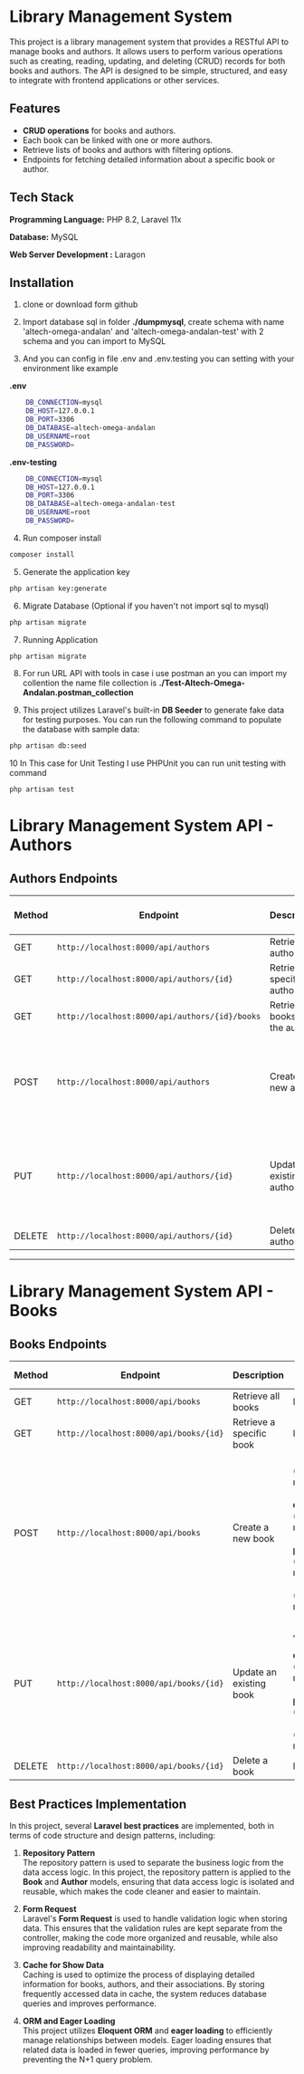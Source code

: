 
# Library Management System

This project is a library management system that provides a RESTful API to manage books and authors. It allows users to perform various operations such as creating, reading, updating, and deleting (CRUD) records for both books and authors. The API is designed to be simple, structured, and easy to integrate with frontend applications or other services.

## Features  
- **CRUD operations** for books and authors.  
- Each book can be linked with one or more authors.  
- Retrieve lists of books and authors with filtering options.  
- Endpoints for fetching detailed information about a specific book or author.  





## Tech Stack

**Programming Language:** PHP 8.2, Laravel 11x

**Database:** MySQL

**Web Server Development :** Laragon


## Installation

1. clone or download form github

2. Import database sql in folder **./dumpmysql**, create schema with name 'altech-omega-andalan' and 'altech-omega-andalan-test' with 2 schema and you can import to MySQL  

3. And you can config in file .env and .env.testing you can setting with your environment like example

**.env**
```bash
    DB_CONNECTION=mysql
    DB_HOST=127.0.0.1
    DB_PORT=3306
    DB_DATABASE=altech-omega-andalan
    DB_USERNAME=root
    DB_PASSWORD=
```

**.env-testing** 
```bash
    DB_CONNECTION=mysql
    DB_HOST=127.0.0.1
    DB_PORT=3306
    DB_DATABASE=altech-omega-andalan-test
    DB_USERNAME=root
    DB_PASSWORD=
```

4. Run composer install
```bash
composer install
```

5. Generate the application key
```bash
php artisan key:generate
```

6. Migrate Database (Optional if you haven't not import sql to mysql)
```bash
php artisan migrate
```

7. Running Application
```bash
php artisan migrate
```

8. For run URL API with tools in case i use postman an you can import my collention the name file collection is **./Test-Altech-Omega-Andalan.postman_collection**

9. This project utilizes Laravel's built-in **DB Seeder** to generate fake data for testing purposes. You can run the following command to populate the database with sample data:
```bash
php artisan db:seed
```

10 In This case for Unit Testing I use PHPUnit you can run unit testing with command 
```bash
php artisan test
```

# Library Management System API - Authors

## Authors Endpoints

| **Method** | **Endpoint**                            | **Description**                 | **Request Body Fields**                                                                                      |
|------------|------------------------------------------|---------------------------------|--------------------------------------------------------------------------------------------------------------|
| GET        | `http://localhost:8000/api/authors`      | Retrieve all authors            | Not required                                                                                                 |
| GET        | `http://localhost:8000/api/authors/{id}` | Retrieve a specific author      | Not required                                                                                                 |
| GET        | `http://localhost:8000/api/authors/{id}/books` | Retrieve all books by the author | Not required                                                                                                 |
| POST       | `http://localhost:8000/api/authors`      | Create a new author             | - **name** (required) <br> - **bio** (optional) <br> - **birth_date** (date, required)       |
| PUT        | `http://localhost:8000/api/authors/{id}` | Update an existing author       | - **name** (optional) <br> - **bio** (optional) <br> - **birth_date** (date, optional)       |
| DELETE     | `http://localhost:8000/api/authors/{id}` | Delete an author                | Not required                                                                                                 |

---

# Library Management System API - Books

## Books Endpoints

| **Method** | **Endpoint**                         | **Description**                | **Request Body Fields**                                                                                      |
|------------|--------------------------------------|--------------------------------|--------------------------------------------------------------------------------------------------------------|
| GET        | `http://localhost:8000/api/books`     | Retrieve all books             | Not required                                                                                                 |
| GET        | `http://localhost:8000/api/books/{id}`| Retrieve a specific book       | Not required                                                                                                 |
| POST       | `http://localhost:8000/api/books`     | Create a new book              | - **title** (string, required) <br> - **description** (string, required) <br> - **publish_date** (date, required) <br> - **author_id** (integer, required) |
| PUT        | `http://localhost:8000/api/books/{id}`| Update an existing book        | - **title** (string , required) <br> - **description** (string , required) <br> - **publish_date** (date) <br> - **author_id** (integer, required) |
| DELETE     | `http://localhost:8000/api/books/{id}`| Delete a book                  | Not required                                                                                                 |



## Best Practices Implementation  

In this project, several **Laravel best practices** are implemented, both in terms of code structure and design patterns, including:  

1. **Repository Pattern**  
   The repository pattern is used to separate the business logic from the data access logic. In this project, the repository pattern is applied to the **Book** and **Author** models, ensuring that data access logic is isolated and reusable, which makes the code cleaner and easier to maintain.  

2. **Form Request**  
   Laravel's **Form Request** is used to handle validation logic when storing data. This ensures that the validation rules are kept separate from the controller, making the code more organized and reusable, while also improving readability and maintainability.  

3. **Cache for Show Data**  
   Caching is used to optimize the process of displaying detailed information for books, authors, and their associations. By storing frequently accessed data in cache, the system reduces database queries and improves performance.  

4. **ORM and Eager Loading**  
   This project utilizes **Eloquent ORM** and **eager loading** to efficiently manage relationships between models. Eager loading ensures that related data is loaded in fewer queries, improving performance by preventing the N+1 query problem.  

